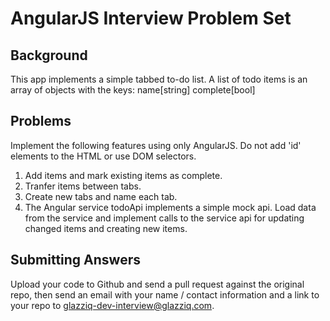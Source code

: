 # AngularJS Interview Problem Set

## Background

This app implements a simple tabbed to-do list. A list of todo
items is an array of objects with the keys:
name[string]
complete[bool]

## Problems

Implement the following features using only AngularJS. Do not
add 'id' elements to the HTML or use DOM selectors.

1. Add items and mark existing items as complete.
2. Tranfer items between tabs.
3. Create new tabs and name each tab.
4. The Angular service todoApi implements a simple mock api. Load
   data from the service and implement calls to the service api for
   updating changed items and creating new items.

## Submitting Answers

Upload your code to Github and send a pull request against the original repo, then
send an email with your name / contact information and a link to your repo
to [glazziq-dev-interview@glazziq.com](mailto:glazziq-dev-interview@glazziq.com).

